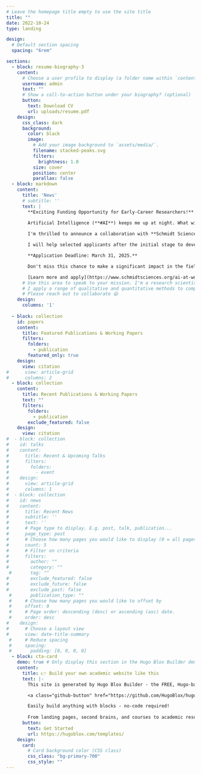 ```yaml
---
# Leave the homepage title empty to use the site title
title: ""
date: 2022-10-24
type: landing

design:
  # Default section spacing
  spacing: "6rem"

sections:
  - block: resume-biography-3
    content:
      # Choose a user profile to display (a folder name within `content/authors/`)
      username: admin
      text: ""
      # Show a call-to-action button under your biography? (optional)
      button:
        text: Download CV
        url: uploads/resume.pdf
    design:
      css_class: dark
      background:
        color: black
        image:
          # Add your image background to `assets/media/`.
          filename: stacked-peaks.svg
          filters:
            brightness: 1.0
          size: cover
          position: center
          parallax: false
  - block: markdown
    content:
      title: 'News'
      # subtitle: ''
      text: |
        **Exciting Funding Opportunity for Early-Career Researchers!**  
      
        Artificial Intelligence (**#AI**) keeps me up at night. What will happen to work and workers?  

        I'm thrilled to announce a collaboration with **Schmidt Sciences** to offer up to **$200,000 in funding** for early-career researchers. This initiative aims to explore AI's impact on **job search and matching, labor market competition, and job quality**.  

        I will help selected applicants after the initial stage to develop their proposals to **maximize the chances they get funded**. I really look forward to mentoring the next generation!  

        **Application Deadline: March 31, 2025.**  

        Don't miss this chance to make a significant impact in the field. **Please share widely and help spread the word.**  

        [Learn more and apply](https://www.schmidtsciences.org/ai-at-work/)
      # Use this area to speak to your mission. I'm a research scientist in the Moonshot team at DeepMind. I blog about machine learning, deep learning, and moonshots.
      # I apply a range of qualitative and quantitative methods to comprehensively investigate the role of science and technology in the economy.
      # Please reach out to collaborate 😃
    design:
      columns: '1'
  
  - block: collection
    id: papers
    content:
      title: Featured Publications & Working Papers
      filters:
        folders:
          - publication
        featured_only: true
    design:
      view: citation
#      view: article-grid
#      columns: 2
  - block: collection
    content:
      title: Recent Publications & Working Papers
      text: ""
      filters:
        folders:
          - publication
        exclude_featured: false
    design:
      view: citation  
#  - block: collection
#    id: talks
#    content:
#      title: Recent & Upcoming Talks
#      filters:
#        folders:
#          - event
#    design:
#      view: article-grid
#      columns: 1
#  - block: collection
#    id: news
#    content:
#      title: Recent News
#      subtitle: ''
#      text: ''
#      # Page type to display. E.g. post, talk, publication...
#      page_type: post
#      # Choose how many pages you would like to display (0 = all pages)
#      count: 5
#      # Filter on criteria
#      filters:
#        author: ""
#        category: ""
 #       tag: ""
#        exclude_featured: false
#        exclude_future: false
#        exclude_past: false
 #       publication_type: ""
 #     # Choose how many pages you would like to offset by
 #     offset: 0
 #     # Page order: descending (desc) or ascending (asc) date.
 #     order: desc
#    design:
#      # Choose a layout view
#      view: date-title-summary
 #     # Reduce spacing
 #     spacing:
 #       padding: [0, 0, 0, 0]
  - block: cta-card
    demo: true # Only display this section in the Hugo Blox Builder demo site
    content:
      title: 👉 Build your own academic website like this
      text: |-
        This site is generated by Hugo Blox Builder - the FREE, Hugo-based open source website builder trusted by 250,000+ academics like you.

        <a class="github-button" href="https://github.com/HugoBlox/hugo-blox-builder" data-color-scheme="no-preference: light; light: light; dark: dark;" data-icon="octicon-star" data-size="large" data-show-count="true" aria-label="Star HugoBlox/hugo-blox-builder on GitHub">Star</a>

        Easily build anything with blocks - no-code required!
        
        From landing pages, second brains, and courses to academic resumés, conferences, and tech blogs.
      button:
        text: Get Started
        url: https://hugoblox.com/templates/
    design:
      card:
        # Card background color (CSS class)
        css_class: "bg-primary-700"
        css_style: ""
---
```

